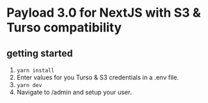 # Payload 3.0 for NextJS with S3 & Turso compatibility



## getting started

1. `yarn install`
2. Enter values for you Turso & S3 credentials in a .env file. 
3. `yarn dev`
4. Navigate to /admin and setup your user.

